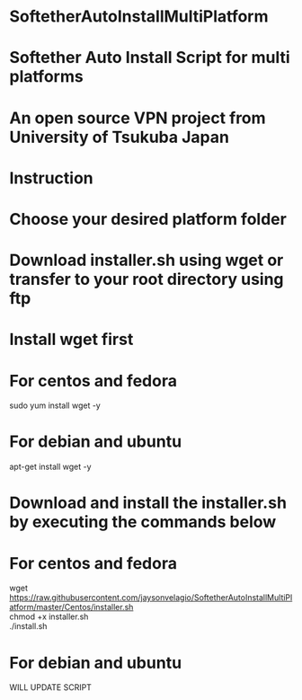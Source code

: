 # SoftetherAutoInstallMultiPlatform<br />
# Softether Auto Install Script for multi platforms<br />
# An open source VPN project from University of Tsukuba Japan<br />

# Instruction<br />

# Choose your desired platform folder<br />
# Download installer.sh using wget or transfer to your root directory using ftp<br />

# Install wget first<br />

# For centos and fedora<br />
sudo yum install wget -y<br />

# For debian and ubuntu<br />
apt-get install wget -y<br />

# Download and install the installer.sh by executing the commands below<br />

# For centos and fedora<br />
wget https://raw.githubusercontent.com/jaysonvelagio/SoftetherAutoInstallMultiPlatform/master/Centos/installer.sh<br />
chmod +x installer.sh<br />
./install.sh<br />

# For debian and ubuntu<br />
WILL UPDATE SCRIPT<br />

